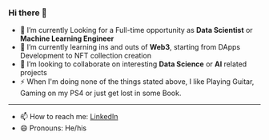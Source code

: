 ### Hi there 👋

<!--
**jabidishtiaque/jabidishtiaque** is a ✨ _special_ ✨ repository because its `README.md` (this file) appears on your GitHub profile.

Here are some ideas to get you started:

- 🔭 I’m currently working on ...
- 🌱 I’m currently learning ...
- 👯 I’m looking to collaborate on ...
- 🤔 I’m looking for help with ...
- 💬 Ask me about ...
- 📫 How to reach me: ...
- 😄 Pronouns: ...
- ⚡ Fun fact: ...
-->


- 🔭 I’m currently Looking for a Full-time opportunity as **Data Scientist** or **Machine Learning Engineer**
- 🌱 I’m currently learning ins and outs of **Web3**, starting from DApps Development to NFT collection creation
- 👯 I’m looking to collaborate on interesting **Data Science** or **AI** related projects
- ⚡ When I'm doing none of the things stated above, I like Playing Guitar, Gaming on my PS4 or just get lost in some Book.

---
- 📫 How to reach me: [LinkedIn](https://www.linkedin.com/in/jabid-ishtiaque/) 
- 😄 Pronouns: He/his 
